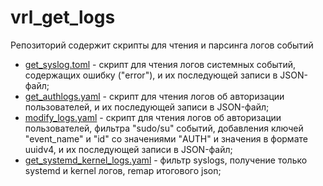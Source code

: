 # vrl_get_logs

Репозиторий содержит скрипты для чтения и парсинга логов событий

- [get_syslog.toml](https://github.com/Anastasiia-Pov/vrl_get_logs/blob/main/get_syslog.toml) - скрипт для чтения логов системных событий, содержащих ошибку ("error"), и их последующей записи в JSON-файл;
- [get_authlogs.yaml](https://github.com/Anastasiia-Pov/vrl_get_logs/blob/main/get_authlogs.yaml) - скрипт для чтения логов об авторизации пользователей, и их последующей записи в JSON-файл;
- [modify_logs.yaml](https://github.com/Anastasiia-Pov/vrl_get_logs/blob/main/modify_logs.yaml) - скрипт для чтения логов об авторизации пользователей, фильтра "sudo/su" событий, добавления ключей "event_name" и "id" со значениями "AUTH" и значения в формате uuidv4, и их последующей записи в JSON-файл;
- [get_systemd_kernel_logs.yaml](https://github.com/Anastasiia-Pov/vrl_get_logs/blob/main/get_systemd_kernel_logs.yaml) - фильтр syslogs, получение только systemd и kernel логов, remap итогового json;
